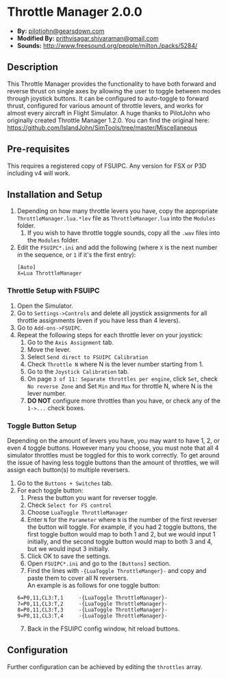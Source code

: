 # Throttle Manager 2.0.0
- **By:** pilotjohn@gearsdown.com
- **Modified By:** prithvisagar.shivaraman@gmail.com
- **Sounds:** http://www.freesound.org/people/milton./packs/5284/

## Description
This Throttle Manager provides the functionality to have both forward and reverse thrust on single axes by allowing the user to toggle between modes through joystick buttons. It can be configured to auto-toggle to forward thrust, configured for various amount of throttle levers, and works for almost every aircraft in Flight Simulator.
A huge thanks to PilotJohn who originally created Throttle Manager 1.2.0. You can find the original here: https://github.com/IslandJohn/SimTools/tree/master/Miscellaneous

## Pre-requisites
This requires a registered copy of FSUIPC. Any version for FSX or P3D including v4 will work.

## Installation and Setup
1. Depending on how many throttle levers you have, copy the appropriate `ThrottleManager.lua.*lev` file as `ThrottleManager.lua` into the `Modules` folder.
	1. If you wish to have throttle toggle sounds, copy all the `.wav` files into the `Modules` folder.
2. Edit the `FSUIPC*.ini` and add the following (where `X` is the next number in the sequence, or `1` if it's the first entry):
	```
    [Auto]
    X=Lua ThrottleManager
    ```
### Throttle Setup with FSUIPC
1. Open the Simulator.
2. Go to `Settings->Controls` and delete all joystick assignments for all throttle assignments (even if you have less than 4 levers).
3. Go to `Add-ons->FSUIPC`.
4. Repeat the following steps for each throttle lever on your joystick:
	1. Go to the `Axis Assignment` tab.
	2. Move the lever.
	2. Select `Send direct to FSUIPC Calibration`
	3. Check `Throttle N` where N is the lever number starting from 1.
	4. Go to the `Joystick Calibration` tab.
	5. On page `3 of 11: Separate throttles per engine`, click `Set`, check `No reverse Zone` and Set `Min` and `Max` for throttle N, where N is the lever number.
	6. **DO NOT** configure more throttles than you have, or check any of the `1->...` check boxes.

### Toggle Button Setup 
Depending on the amount of levers you have, you may want to have 1, 2, or even 4 toggle buttons. However many you choose, you must note that all 4 simulator throttles must be toggled for this to work correctly. To get around the issue of having less toggle buttons than the amount of throttles, we will assign each button(s) to multiple reversers.
1.  Go to the `Buttons + Switches` tab.
2.  For each toggle button:
	1. Press the button you want for reverser toggle.
	2. Check `Select for FS control`
	3. Choose `LuaToggle ThrottleManager`
	4. Enter `N` for the `Parameter` where `N` is the number of the first reverser the button will toggle. For example, if you had 2 toggle buttons, the first toggle button would map to both 1 and 2, but we would input 1 initially, and the second toggle button would map to both 3 and 4, but we would input 3 initially.
	5. Click OK to save the settings.
	6. Open `FSUIPC*.ini` and go to the `[Buttons]` section.
	7. Find the lines with `-{LuaToggle ThrottleManger}-` and copy and paste them to cover all N reversers. \
	 An example is as follows for one toggle button:
    ```
    6=P0,11,CL3:T,1 	-{LuaToggle ThrottleManager}-
	7=P0,11,CL3:T,2 	-{LuaToggle ThrottleManager}-
	8=P0,11,CL3:T,3 	-{LuaToggle ThrottleManager}-
	9=P0,11,CL3:T,4 	-{LuaToggle ThrottleManager}-
    ```
    7. Back in the FSUIPC config window, hit reload buttons.

## Configuration
Further configuration can be achieved by editing the `throttles` array.
